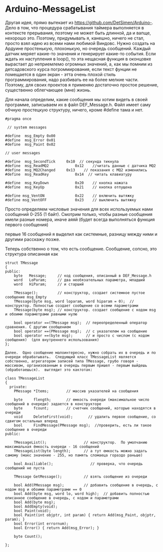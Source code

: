 # Arduino-MessageList

Другая идея, прямо вытекает из https://github.com/DetSimen/Arduino-. Дело в том, что процедура срабатывания таймера выполняется в контексте прерывания, поэтому не может быть длинной, да и вапще, нехорошо это.  Поэтому, придумывать я, канешно, ничего не стал, просто взял идею из всеми нами любимой Виндовс. Нужно создать на Ардуине простенькую, плохонькую, но очередь сообщений.  Каждый датчик меряет какие-то значения и генерирует какие-то события. Если ждать их наступления в loop(), то эта нещасная функция в оконцовке вырастает до неприемлемо огромных значений, а, как мы помним из детсадовского курса погроммирования, если текст фунции не помещается в один экран - этта очень плохой стиль программирования, надо разбивать ее на более мелкие части.  Поэтому, для своих проектов я применяю достаточно простое решение, существенно облегчающее (мне) жизнь. 

Для начала определим, какие сообщения мы хотим видеть в своей программе, записываем их в файл DEF_Message.h. Файл имеет саму обчную простецкую структуру, ничего, кроме #define тама и нет. 

    #pragma once

     // system messages

    #define  msg_Empty 0x00
    #define  msg_Error 0x01
    #define  msg_Paint 0x02

    // user messages

    #define  msg_SecondTick		0x10  // секунда тикнула
    #define	 msg_ReadMQ2			0x12	//читать данные с датчика MQ2
    #define  msg_MQ2Changed		0x13	// показания c MQ2 изменились
    #define  msg_ReadKey			0x14  // читать клавиатуру

    #define  msg_KeyDown			0x20	// кнопка нажата
    #define	 msg_KeyUp				0x21	// кнопка отпущена

    #define msg_VentON				0x22	// включить вытяжку
    #define msg_VentOFF				0x23	// выключить вытяжку

Просто определяем числовые значения для всех используемых нами сообщений 0-255 (1 байт). Смотрим только, чтобы разные сообщения имели разные номера, иначе аяяй (будет всегда выполняться функция первого сообщения)


первые 16 сообщений я выделил как системные, разницу между ними и другими расскажу позже.

Теперь собственно о том, что есть сообщение.  Сообщение, сопсно, это структура описанная как 

    struct TMessage
    {
    public:
	    byte   Message;     // код сообщения, описанный в DEF_Message.h 
	    word   LoParam;     // два необязательных параметра, младший 
	    word   HiParam;     // и старший 

	    TMessage();         // конструктор, создает системное пустое сообщение msg_Empty 
	    TMessage(byte msg, word loparam, word hiparam = 0);  // конструктор. Полностью создает сообщение со всеми параметрами
	    TMessage(byte msg); // конструктор. создает сообщение с кодом msg и обоими параметрами равными нулю

	    bool operator ==(TMessage msg);  // переопределенный оператор сравнения. С другим сообщением
	    bool operator ==(PMessage msg);  // с указателем на сообщение
	    bool operator ==(byte msg);      // и просто с числом (с кодом сообщения)  (для внутреннего использования)
    };
    
    Далее.  Одно сообщение малоинтересно, нужно собрать их в очередь и по очереди обрабатывать.  Следующий класс TMessageList является собственно, агрегатором записей типа TMessagе, грубо говоря - массивом, организованным в очередь первым пришел - первым выйдешь (обработаешься).  выглядит это кактотак: 
    
    class TMessageList
    {
      private:
	    PMessage *Items;        // массив указателей на сообщения

	    byte     flength;       // емкость очереди (максимальное число сообщений в очереди) задается в конструкторе
	    byte     fcount;        // счетчик сообщений, которые находятся в очереди
	    void     DeleteFirst(void);       // удалить первое сообщение, со сдвигом остальных вперед
	    bool	 FindMessage(PMessage msg);  //проверить, есть ли такое сообщение в очереди
    public:

	    TMessageList();                 // конструктор.  По умолчанию максимальная ёмкость очереди - 16 сообщений
	    TMessageList(byte length);      // а тут емкость можно задать самому (макс значение - 255, но память сломаеца гораздо раньше) 

	    bool Availiable();                 // проверка, что очередь сообщений не пуста

	    TMessage GetMessage();          // взять сообщение из очереди

	    bool Add(PMessage msg);         // добавить сообщение в очередь, с кодом msg и обоими параметрами == 0
	    bool Add(byte msg, word lo, word high);  // добавить полностью описанное сообщение в очередь, с кодом и параметрами
	    bool Add(byte msg);
	    bool AddEmpty(void);
	    bool Paint(void);
	    bool Paint(int objptr, int param) { return Add(msg_Paint, objptr, param); }
	    bool Error(int errornum);
	    bool Error() { return Add(msg_Error); }

	    byte Count();

    };

